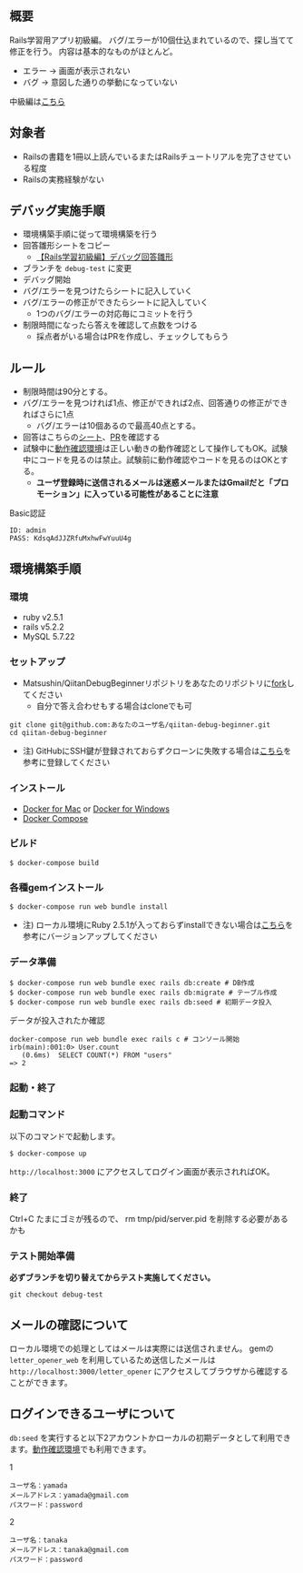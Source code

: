 ## 概要
Rails学習用アプリ初級編。
バグ/エラーが10個仕込まれているので、探し当てて修正を行う。
内容は基本的なものがほとんど。

- エラー -> 画面が表示されない
- バグ -> 意図した通りの挙動になっていない

中級編は[こちら](https://github.com/Matsushin/qiitan-debug)

## 対象者
- Railsの書籍を1冊以上読んでいるまたはRailsチュートリアルを完了させている程度
- Railsの実務経験がない

## デバッグ実施手順
- 環境構築手順に従って環境構築を行う
- 回答雛形シートをコピー
  - [【Rails学習初級編】デバッグ回答雛形](https://docs.google.com/spreadsheets/d/1wVLgIyGdn2iWxYrlwEMCf-mwLvRpuVeixLeiJm91MKs/edit?usp=sharing)
- ブランチを `debug-test` に変更
- デバッグ開始
- バグ/エラーを見つけたらシートに記入していく
- バグ/エラーの修正ができたらシートに記入していく
  - 1つのバグ/エラーの対応毎にコミットを行う
- 制限時間になったら答えを確認して点数をつける
  - 採点者がいる場合はPRを作成し、チェックしてもらう
  
  
## ルール
- 制限時間は90分とする。
- バグ/エラーを見つければ1点、修正ができれば2点、回答通りの修正ができればさらに1点
  - バグ/エラーは10個あるので最高40点とする。
- 回答はこちらの[シート](https://docs.google.com/spreadsheets/d/1O7Ijf0gCqvE8_vcU2ubn3qHg2Pe9d2WLQgthqWbFOcA/edit?usp=sharing)、[PR](https://github.com/Matsushin/qiitan-debug-beginner/pull/1)を確認する
- 試験中に[動作確認環境](http://qiitan-debug-beginner.herokuapp.com/)は正しい動きの動作確認として操作してもOK。試験中にコードを見るのは禁止。試験前に動作確認やコードを見るのはOKとする。
  - **ユーザ登録時に送信されるメールは迷惑メールまたはGmailだと「プロモーション」に入っている可能性があることに注意**

Basic認証
```
ID: admin
PASS: KdsqAdJJZRfuMxhwFwYuuU4g
```

## 環境構築手順
### 環境
- ruby v2.5.1
- rails v5.2.2
- MySQL 5.7.22

### セットアップ
- Matsushin/QiitanDebugBeginnerリポジトリをあなたのリポジトリに[fork](https://qiita.com/YumaInaura/items/acff806290c8953d3185)してください
  - 自分で答え合わせもする場合はcloneでも可

```
git clone git@github.com:あなたのユーザ名/qiitan-debug-beginner.git
cd qiitan-debug-beginner
```

- 注) GitHubにSSH鍵が登録されておらずクローンに失敗する場合は[こちら](https://qiita.com/knife0125/items/50b80ad45d21ddec61a9)を参考に登録してください

### インストール
- [Docker for Mac](https://www.docker.com/docker-mac) or [Docker for Windows](https://docs.docker.com/docker-for-windows/)
- [Docker Compose](https://docs.docker.com/compose/install/)

### ビルド

```
$ docker-compose build
```

### 各種gemインストール

```
$ docker-compose run web bundle install
```

- 注) ローカル環境にRuby 2.5.1が入っておらずinstallできない場合は[こちら](https://qiita.com/akisanpony/items/ae9d8eed72945de98285)を参考にバージョンアップしてください

### データ準備

```
$ docker-compose run web bundle exec rails db:create # DB作成
$ docker-compose run web bundle exec rails db:migrate # テーブル作成
$ docker-compose run web bundle exec rails db:seed # 初期データ投入
```

データが投入されたか確認

```
docker-compose run web bundle exec rails c # コンソール開始
irb(main):001:0> User.count
   (0.6ms)  SELECT COUNT(*) FROM "users"
=> 2
```

### 起動・終了

### 起動コマンド

以下のコマンドで起動します。

```
$ docker-compose up
```

`http://localhost:3000` にアクセスしてログイン画面が表示されればOK。

### 終了
Ctrl+C
たまにゴミが残るので、  rm tmp/pid/server.pid を削除する必要があるかも


### テスト開始準備
**必ずブランチを切り替えてからテスト実施してください。**
```
git checkout debug-test
```

## メールの確認について
ローカル環境での処理としてはメールは実際には送信されません。
gemの `letter_opener_web` を利用しているため送信したメールは `http://localhost:3000/letter_opener` にアクセスしてブラウザから確認することができます。

## ログインできるユーザについて
`db:seed` を実行すると以下2アカウントかローカルの初期データとして利用できます。[動作確認環境](http://qiitan-debug-beginner.herokuapp.com/)でも利用できます。

1
```
ユーザ名：yamada
メールアドレス：yamada@gmail.com
パスワード：password
```


2
```
ユーザ名：tanaka
メールアドレス：tanaka@gmail.com
パスワード：password
```
